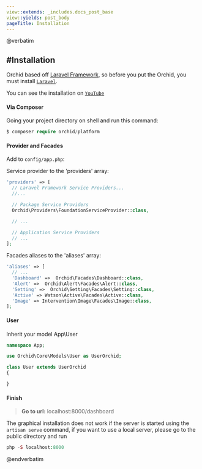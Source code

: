 ```yaml
---
view::extends: _includes.docs_post_base
view::yields: post_body
pageTitle: Installation
---
```

@verbatim

#Installation
----------

Orchid based off [Laravel Framework](http://laravel.com), so before you put the Orchid, you must install [`Laravel`](http://laravel.com).

You can see the installation on [`YouTube`](https://youtu.be/e9B5eVw7yss)

#### Via Composer

Going your project directory on shell and run this command: 
```php
$ composer require orchid/platform
```

####  Provider and Facades

Add to `config/app.php`:

Service provider to the 'providers' array:
```php
'providers' => [
  // Laravel Framework Service Providers...
  //...

  // Package Service Providers
  Orchid\Providers\FoundationServiceProvider::class,

  // ...

  // Application Service Providers
  // ...
];
```

Facades aliases to the 'aliases' array:
```php
'aliases' => [
  // ...
  'Dashboard' =>  Orchid\Facades\Dashboard::class,
  'Alert' =>  Orchid\Alert\Facades\Alert::class,
  'Setting' =>  Orchid\Setting\Facades\Setting::class,
  'Active' => Watson\Active\Facades\Active::class,
  'Image' => Intervention\Image\Facades\Image::class,
];
```


#### User

Inherit your model App\User

```php
namespace App;

use Orchid\Core\Models\User as UserOrchid;

class User extends UserOrchid
{

}

```

#### Finish


> **Go to url:**  localhost:8000/dashboard

The graphical installation does not work if the server is started using the `artisan serve` command, if you want to use a local server, please go to the public directory and run
```php
php -S localhost:8000
```


@endverbatim
